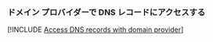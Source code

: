 ### <a name="access-dns-records-with-domain-provider"></a>ドメイン プロバイダーで DNS レコードにアクセスする

[!INCLUDE [Access DNS records with domain provider](app-service-web-access-dns-records-no-h.md)]

